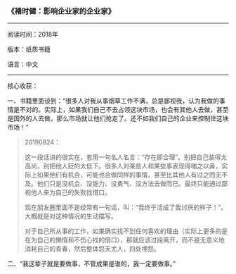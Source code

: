 ### 《褚时健：影响企业家的企业家》

---

阅读时间：2018年

版本：纸质书籍

语言：中文

---

核心收获：

一、书籍里面谈到：“很多人对我从事烟草工作不满，总是鄙视我，认为我做的事情是不对的。实际上，如果我们自己不去占领这块市场，也会有其他人去做，甚至是国外的人去做，那么市场就让他们抢走了。还不如我们自己的企业来控制住这块市场！”

> 20190824：
>
> 这一段话讲的很实在，套用一句名人名言：“存在即合理”。别把自己装得太高尚，别把他人贬的太低下。很多人对某些人和某些事表现得嗤之以鼻，实际上如果他们有机会，可能也会做同样的事情，甚至比其他人有过之而无不及。他们只是没机会、没能力、没勇气、没方法去做而已。最终只能通过鄙视他人来为自己的失败找借口。
>
> 现在朋友圈里面不是经常有一句话，叫：“我终于活成了我讨厌的样子！”。大概就是对这种情况的生动描写。
>
> 对于自己所从事的工作，如果确实找不到任何喜欢的理由（实际上更多的是在为自己的懒惰和不伤心找的借口），那就应该过段离开，而不是无意义地消耗自己的青春，然后整体怨天尤人，四处埋怨。

二、“我这辈子就是要做事，不管成果是谁的，我一定要做事。”

